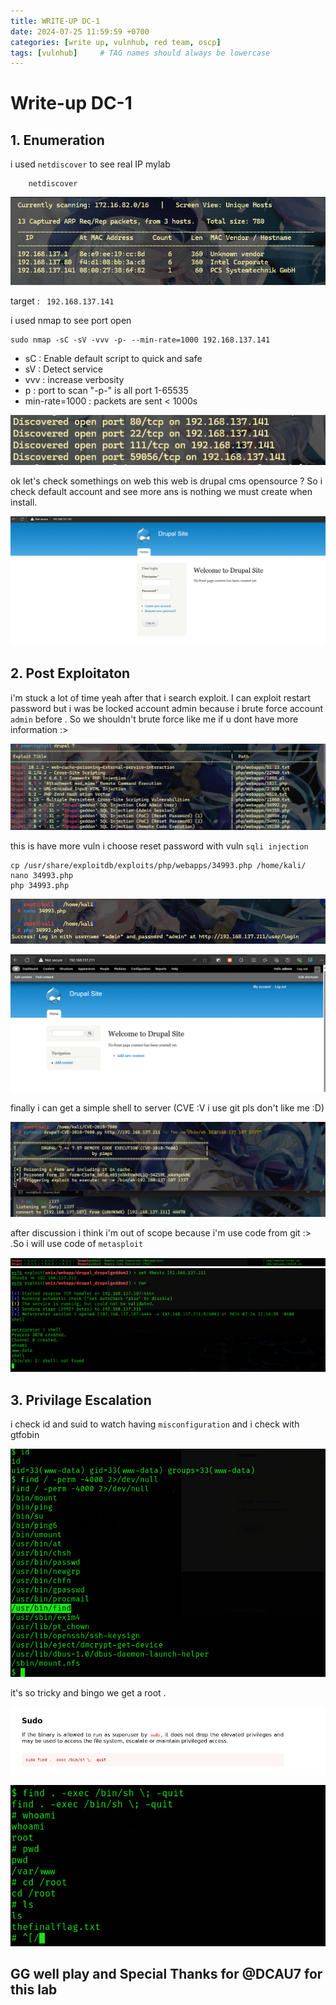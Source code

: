 ```yaml
---
title: WRITE-UP DC-1
date: 2024-07-25 11:59:59 +0700
categories: [write up, vulnhub, red team, oscp]
tags: [vulnhub]     # TAG names should always be lowercase
---
```


# Write-up DC-1

## 1. Enumeration

i used ```netdiscover```  to see real IP mylab

``` terminal
    netdiscover
```
![alt text](/assets/img/dc1/dc1_netdiscover.png)

target : ``` 192.168.137.141```


i used nmap to see port open 

```terminal
sudo nmap -sC -sV -vvv -p- --min-rate=1000 192.168.137.141
```

*   sC : Enable default script to quick and safe
*   sV : Detect service
*   vvv : increase verbosity
*   p : port to scan "-p-" is all port 1-65535
*   min-rate=1000 : packets are sent < 1000s
  
![alt text](/assets/img/dc1/dc1_nmap.png)

ok let's check somethings on web this web is drupal cms opensource ? So i check default account and see more ans is nothing we must create when install. 

![alt text](/assets/img/dc1/dc1_port80.png)

## 2. Post Exploitaton

i'm stuck a lot of time yeah after that i search exploit. I can exploit restart password but i was be locked account admin because i brute force account ```admin``` before . So we shouldn't brute force like me if u dont have more information :> 

![alt text](/assets/img/dc1/dc1_searchexploit.png)

this is have more vuln i choose 
reset password with vuln ```sqli injection ```

``` terminal
cp /usr/share/exploitdb/exploits/php/webapps/34993.php /home/kali/
nano 34993.php
php 34993.php
```

![alt text](/assets/img/dc1/dc1_sqli_resetadmin.png)

![alt text](/assets/img/dc1/dc1_adminpage.png)


finally i can get a simple shell to server (CVE :V i use git pls don't like me :D)

![alt text](/assets/img/dc1/dc1_shell.png)


after discussion  i think i'm out of scope because i'm use code from git :> .So i will use code of ```metasploit```

![alt text](/assets/img/dc1/dc1_rce.png)
![alt text](/assets/img/dc1/dc1_rce2.png)

## 3. Privilage Escalation

i check id and suid to watch having ``` misconfiguration ``` and i check with gtfobin

![alt text](/assets/img/dc1/dc1_SUID.png)

it's so tricky and bingo we get a root .

![alt text](/assets/img/dc1/dc1_root.png)

![alt text](/assets/img/dc1/dc1_root2.png)

## GG well play and Special Thanks for @DCAU7 for this lab 